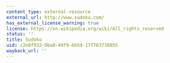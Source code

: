 ```yaml
---
content_type: external-resource
external_url: http://www.sudoku.com/
has_external_license_warning: true
license: https://en.wikipedia.org/wiki/All_rights_reserved
status: ''
title: Sudoku
uid: c2e8f932-9ba8-49f9-bb5d-17f763736055
wayback_url: ''
---
```

